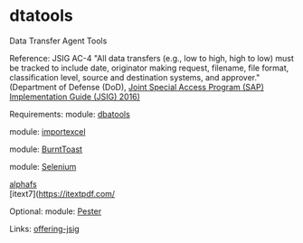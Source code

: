 # dtatools
Data Transfer Agent Tools

Reference: JSIG AC-4
"All data transfers (e.g., low to high, high to low) must be tracked to include date, originator 
making request, filename, file format, classification level, source and destination systems, 
and approver." (Department of Defense (DoD), [Joint Special Access Program (SAP) Implementation Guide (JSIG) 2016)](https://www.dcsa.mil/portals/91/documents/ctp/nao/JSIG_2016April11_Final_(53Rev4).pdf)

Requirements: 
  module:  [dbatools](https://github.com/dataplat/dbatools)
  
  module:  [importexcel](https://github.com/dfinke/ImportExcel)
  
  module:  [BurntToast](https://www.powershellgallery.com/packages/BurntToast/0.8.5)
  
  module:  [Selenium](https://www.powershellgallery.com/packages/Selenium/3.0.1)
  
  [alphafs](http://alphafs.alphaleonis.com/)  
  [itext7](https://itextpdf.com/
  
Optional:
  module: [Pester](https://github.com/pester/Pester)
  
Links:
  [offering-jsig](https://learn.microsoft.com/en-us/azure/compliance/offerings/offering-jsig)

